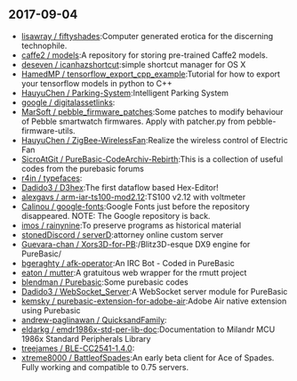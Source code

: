 ## 2017-09-04

* [lisawray / fiftyshades](https://github.com/lisawray/fiftyshades):Computer generated erotica for the discerning technophile.
* [caffe2 / models](https://github.com/caffe2/models):A repository for storing pre-trained Caffe2 models.
* [deseven / icanhazshortcut](https://github.com/deseven/icanhazshortcut):simple shortcut manager for OS X
* [HamedMP / tensorflow_export_cpp_example](https://github.com/HamedMP/tensorflow_export_cpp_example):Tutorial for how to export your tensorflow models in python to C++
* [HauyuChen / Parking-System](https://github.com/HauyuChen/Parking-System):Intelligent Parking System
* [google / digitalassetlinks](https://github.com/google/digitalassetlinks):
* [MarSoft / pebble_firmware_patches](https://github.com/MarSoft/pebble_firmware_patches):Some patches to modify behaviour of Pebble smartwatch firmwares. Apply with patcher.py from pebble-firmware-utils.
* [HauyuChen / ZigBee-WirelessFan](https://github.com/HauyuChen/ZigBee-WirelessFan):Realize the wireless control of Electric Fan
* [SicroAtGit / PureBasic-CodeArchiv-Rebirth](https://github.com/SicroAtGit/PureBasic-CodeArchiv-Rebirth):This is a collection of useful codes from the purebasic forums
* [r4in / typefaces](https://github.com/r4in/typefaces):
* [Dadido3 / D3hex](https://github.com/Dadido3/D3hex):The first dataflow based Hex-Editor!
* [alexgavs / arm-iar-ts100-mod2.12](https://github.com/alexgavs/arm-iar-ts100-mod2.12):TS100 v2.12 with voltmeter
* [Calinou / google-fonts](https://github.com/Calinou/google-fonts):Google Fonts just before the repository disappeared. NOTE: The Google repository is back.
* [imos / rainynine](https://github.com/imos/rainynine):To preserve programs as historical material
* [stonedDiscord / serverD](https://github.com/stonedDiscord/serverD):attorney online custom server
* [Guevara-chan / Xors3D-for-PB](https://github.com/Guevara-chan/Xors3D-for-PB):/Blitz3D-esque DX9 engine for PureBasic/
* [bgeraghty / afk-operator](https://github.com/bgeraghty/afk-operator):An IRC Bot - Coded in PureBasic
* [eaton / mutter](https://github.com/eaton/mutter):A gratuitous web wrapper for the rmutt project
* [blendman / Purebasic](https://github.com/blendman/Purebasic):Some purebasic codes
* [Dadido3 / WebSocket_Server](https://github.com/Dadido3/WebSocket_Server):A WebSocket server module for PureBasic
* [kemsky / purebasic-extension-for-adobe-air](https://github.com/kemsky/purebasic-extension-for-adobe-air):Adobe Air native extension using Purebasic
* [andrew-paglinawan / QuicksandFamily](https://github.com/andrew-paglinawan/QuicksandFamily):
* [eldarkg / emdr1986x-std-per-lib-doc](https://github.com/eldarkg/emdr1986x-std-per-lib-doc):Documentation to Milandr MCU 1986x Standard Peripherals Library
* [treejames / BLE-CC2541-1.4.0](https://github.com/treejames/BLE-CC2541-1.4.0):
* [xtreme8000 / BattleofSpades](https://github.com/xtreme8000/BattleofSpades):An early beta client for Ace of Spades. Fully working and compatible to 0.75 servers.
